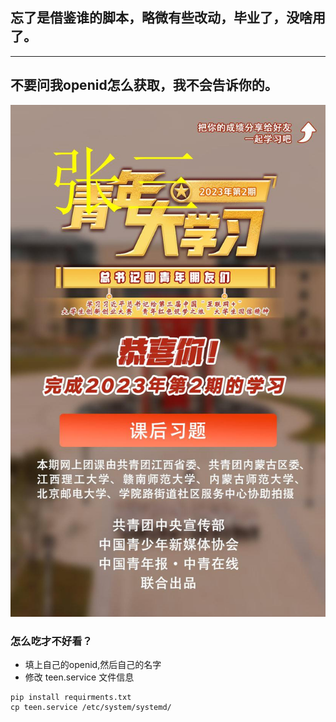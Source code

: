 
## 忘了是借鉴谁的脚本，略微有些改动，毕业了，没啥用了。
--------
## 不要问我openid怎么获取，我不会告诉你的。
![](static/end.jpg)

### 怎么吃才不好看？
- 填上自己的openid,然后自己的名字
- 修改 teen.service 文件信息
``` shell
pip install requirments.txt
cp teen.service /etc/system/systemd/
```